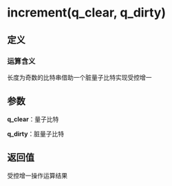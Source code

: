 # increment(q_clear, q_dirty)
## 定义
### 运算含义
长度为奇数的比特串借助一个脏量子比特实现受控增一
## 参数
**q_clear**：量子比特

**q_dirty**：脏量子比特
## 返回值
受控增一操作运算结果
